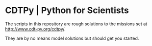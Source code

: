 <h1>CDTPy | Python for Scientists</h1>

The scripts in this repository are rough solutions to the missions set at http://www.cdt-pv.org/cdtpy/.

They are by no means model solutions but should get you started.

